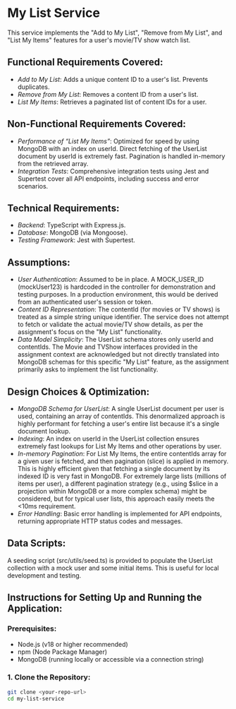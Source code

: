 # My List Service

This service implements the "Add to My List", "Remove from My List", and "List My Items" features for a user's movie/TV show watch list.

## Functional Requirements Covered:
- *Add to My List*: Adds a unique content ID to a user's list. Prevents duplicates.
- *Remove from My List*: Removes a content ID from a user's list.
- *List My Items*: Retrieves a paginated list of content IDs for a user.

## Non-Functional Requirements Covered:
- *Performance of “List My Items”*: Optimized for speed by using MongoDB with an index on userId. Direct fetching of the UserList document by userId is extremely fast. Pagination is handled in-memory from the retrieved array.
- *Integration Tests*: Comprehensive integration tests using Jest and Supertest cover all API endpoints, including success and error scenarios.

## Technical Requirements:
- *Backend*: TypeScript with Express.js.
- *Database*: MongoDB (via Mongoose).
- *Testing Framework*: Jest with Supertest.

## Assumptions:
- *User Authentication*: Assumed to be in place. A MOCK_USER_ID (mockUser123) is hardcoded in the controller for demonstration and testing purposes. In a production environment, this would be derived from an authenticated user's session or token.
- *Content ID Representation*: The contentId (for movies or TV shows) is treated as a simple string unique identifier. The service does not attempt to fetch or validate the actual movie/TV show details, as per the assignment's focus on the "My List" functionality.
- *Data Model Simplicity*: The UserList schema stores only userId and contentIds. The Movie and TVShow interfaces provided in the assignment context are acknowledged but not directly translated into MongoDB schemas for this specific "My List" feature, as the assignment primarily asks to implement the list functionality.

## Design Choices & Optimization:
- *MongoDB Schema for UserList*: A single UserList document per user is used, containing an array of contentIds. This denormalized approach is highly performant for fetching a user's entire list because it's a single document lookup.
- *Indexing*: An index on userId in the UserList collection ensures extremely fast lookups for List My Items and other operations by user.
- *In-memory Pagination*: For List My Items, the entire contentIds array for a given user is fetched, and then pagination (slice) is applied in memory. This is highly efficient given that fetching a single document by its indexed ID is very fast in MongoDB. For extremely large lists (millions of items per user), a different pagination strategy (e.g., using $slice in a projection within MongoDB or a more complex schema) might be considered, but for typical user lists, this approach easily meets the <10ms requirement.
- *Error Handling*: Basic error handling is implemented for API endpoints, returning appropriate HTTP status codes and messages.

## Data Scripts:
A seeding script (src/utils/seed.ts) is provided to populate the UserList collection with a mock user and some initial items. This is useful for local development and testing.

## Instructions for Setting Up and Running the Application:

### Prerequisites:
- Node.js (v18 or higher recommended)
- npm (Node Package Manager)
- MongoDB (running locally or accessible via a connection string)

### 1. Clone the Repository:
```bash
git clone <your-repo-url>
cd my-list-service